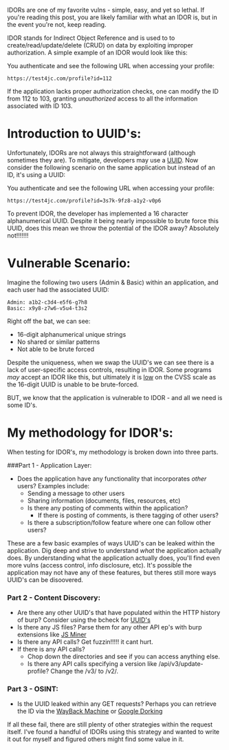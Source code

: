 IDORs are one of my favorite vulns - simple, easy, and yet so lethal. If you're reading this post, you are likely familiar with what an IDOR is, but in the event you're not, keep reading.

IDOR stands for Indirect Object Reference and is used to to create/read/update/delete (CRUD) on data by exploiting improper authorization. A simple example of an IDOR would look like this:

You authenticate and see the following URL when accessing your profile:
```
https://test4jc.com/profile?id=112
```

If the application lacks proper authorization checks, one can modify the ID from 112 to 103, granting *unauthorized* access to all the information associated with ID 103.


# Introduction to UUID's:

Unfortunately, IDORs are not always this straightforward (although sometimes they are). To mitigate, developers may use a [UUID](https://en.wikipedia.org/wiki/Universally_unique_identifier). Now consider the following scenario on the same application but instead of an ID, it's using a UUID:

You authenticate and see the following URL when accessing your profile:
```
https://test4jc.com/profile?id=3s7k-9fz8-a1y2-v0p6
```

To prevent IDOR, the developer has implemented a 16 character alphanumerical UUID. Despite it being nearly impossible to brute force this UUID, does this mean we throw the potential of the IDOR away? Absolutely not!!!!!!! 

# Vulnerable Scenario:

Imagine the following two users (Admin & Basic) within an application, and each user had the associated UUID:
```
Admin: a1b2-c3d4-e5f6-g7h8
Basic: x9y8-z7w6-v5u4-t3s2
```

Right off the bat, we can see:
- 16-digit alphanumerical unique strings
- No shared or similar patterns
- Not able to be brute forced

Despite the uniqueness, when we swap the UUID's we can see there is a lack of user-specific access controls, resulting in IDOR. Some programs *may* accept an IDOR like this, but ultimately it is [low](https://www.first.org/cvss/calculator/3.0#CVSS:3.0/AV:N/AC:H/PR:L/UI:N/S:U/C:N/I:L/A:N) on the CVSS scale as the 16-digit UUID is unable to be brute-forced. 

BUT, we know that the application is vulnerable to IDOR - and all we need is some ID's.

# My methodology for IDOR's:

When testing for IDOR's, my methodology is broken down into three parts.

###Part 1 - Application Layer:
- Does the application have any functionality that incorporates *other* users? Examples include:
	- Sending a message to other users
	- Sharing information (documents, files, resources, etc)
	- Is there any posting of comments within the application?
		- If there is posting of comments, is there tagging of other users?
	- Is there a subscription/follow feature where one can follow other users?

These are a few basic examples of ways UUID's can be leaked within the application. Dig deep and strive to understand *what* the application actually does. By understanding what the application actually does, you'll find even more vulns (access control, info disclosure, etc). It's possible the application may not have any of these features, but theres still more ways UUID's can be disoovered.

### Part 2 - Content Discovery:
- Are there any other UUID's that have populated within the HTTP history of burp? Consider using the bcheck for [UUID's](https://github.com/PortSwigger/BChecks/blob/main/other/uuid-detected-guid-versions.bcheck)
- Is there any JS files? Parse them for any other API ep's with burp extensions like [JS Miner](https://portswigger.net/bappstore/0ab7a94d8e11449daaf0fb387431225b)
- Is there any API calls? Get fuzzin!!!!! it cant hurt.
- If there is any API calls? 
	- Chop down the directories and see if you can access anything else. 
	- Is there any API calls specifying a version like /api/v3/update-profile? Change the /v3/ to /v2/.

### Part 3 - OSINT:
- Is the UUID leaked within any GET requests? Perhaps you can retrieve the ID via the [WayBack Machine](https://archive.org/web/) or [Google Dorking](https://www.imperva.com/learn/application-security/google-dorking-hacking/)

If all these fail, there are still plenty of other strategies within the request itself. I've found a handful of IDORs using this strategy and wanted to write it out for myself and figured others might find some value in it.


